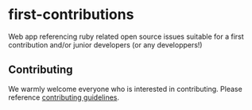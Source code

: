 # first-contributions
Web app referencing ruby related open source issues suitable for a first contribution and/or junior developers (or any developpers!)


## Contributing
We warmly welcome everyone who is interested in contributing. Please reference [contributing guidelines](CONTRIBUTING.md).
